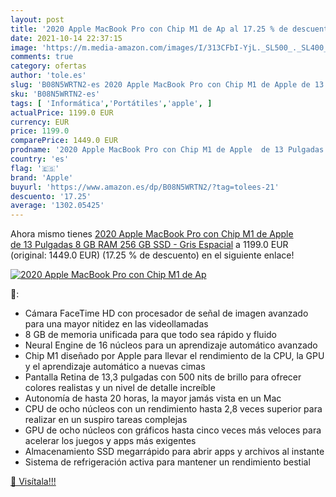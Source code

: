 ```yaml
---
layout: post
title: '2020 Apple MacBook Pro con Chip M1 de Ap al 17.25 % de descuento'
date: 2021-10-14 22:37:15
image: 'https://m.media-amazon.com/images/I/313CFbI-YjL._SL500_._SL400_.jpg'
comments: true
category: ofertas
author: 'tole.es'
slug: 'B08N5WRTN2-es 2020 Apple MacBook Pro con Chip M1 de Apple de 13 Pulgadas...'
sku: 'B08N5WRTN2-es'
tags: [ 'Informática','Portátiles','apple', ]
actualPrice: 1199.0 EUR
currency: EUR
price: 1199.0
comparePrice: 1449.0 EUR
prodname: '2020 Apple MacBook Pro con Chip M1 de Apple  de 13 Pulgadas  8 GB RAM  256 GB SSD  - Gris Espacial'
country: 'es'
flag: '🇪🇸'
brand: 'Apple'
buyurl: 'https://www.amazon.es/dp/B08N5WRTN2/?tag=tolees-21'
descuento: '17.25'
average: '1302.05425'
---
```


Ahora mismo tienes [2020 Apple MacBook Pro con Chip M1 de Apple  de 13 Pulgadas  8 GB RAM  256 GB SSD  - Gris Espacial](https://www.amazon.es/dp/B08N5WRTN2/?tag=tolees-21) a 1199.0 EUR (original: 1449.0 EUR) (17.25 %  de descuento) en el siguiente enlace!

[![2020 Apple MacBook Pro con Chip M1 de Ap](https://m.media-amazon.com/images/I/313CFbI-YjL._SL500_._SL400_.jpg)](https://www.amazon.es/dp/B08N5WRTN2/?tag=tolees-21)

🔎:

- Cámara FaceTime HD con procesador de señal de imagen avanzado para una mayor nitidez en las videollamadas
- 8 GB de memoria unificada para que todo sea rápido y fluido
- Neural Engine de 16 núcleos para un aprendizaje automático avanzado
- Chip M1 diseñado por Apple para llevar el rendimiento de la CPU, la GPU y el aprendizaje automático a nuevas cimas
- Pantalla Retina de 13,3 pulgadas con 500 nits de brillo para ofrecer colores realistas y un nivel de detalle increíble
- Autonomía de hasta 20 horas, la mayor jamás vista en un Mac
- CPU de ocho núcleos con un rendimiento hasta 2,8 veces superior para realizar en un suspiro tareas complejas
- GPU de ocho núcleos con gráficos hasta cinco veces más veloces para acelerar los juegos y apps más exigentes
- Almacenamiento SSD megarrápido para abrir apps y archivos al instante
- Sistema de refrigeración activa para mantener un rendimiento bestial

[🛒 Visítala!!!](https://www.amazon.es/dp/B08N5WRTN2/?tag=tolees-21)
